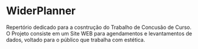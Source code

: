 # WiderPlanner
Repertório dedicado para a cosntrução do Trabalho de Concusão de Curso.
O Projeto consiste em um Site WEB para agendamentos e levantamentos de dados, voltado para o público que trabalha com estética.
